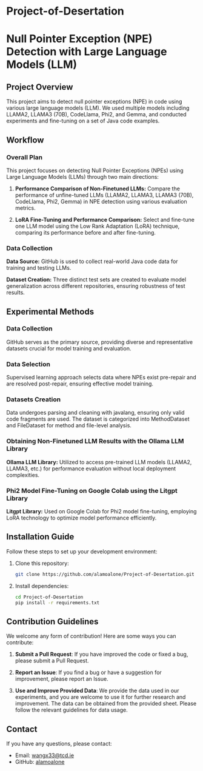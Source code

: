 # Project-of-Desertation

# Null Pointer Exception (NPE) Detection with Large Language Models (LLM)

## Project Overview
This project aims to detect null pointer exceptions (NPE) in code using various large language models (LLM). We used multiple models including LLAMA2, LLAMA3 (70B), CodeLlama, Phi2, and Gemma, and conducted experiments and fine-tuning on a set of Java code examples.

## Workflow

### Overall Plan

This project focuses on detecting Null Pointer Exceptions (NPEs) using Large Language Models (LLMs) through two main directions:

1. **Performance Comparison of Non-Finetuned LLMs:** Compare the performance of unfine-tuned LLMs (LLAMA2, LLAMA3, LLAMA3 (70B), CodeLlama, Phi2, Gemma) in NPE detection using various evaluation metrics.

2. **LoRA Fine-Tuning and Performance Comparison:** Select and fine-tune one LLM model using the Low Rank Adaptation (LoRA) technique, comparing its performance before and after fine-tuning.

### Data Collection

**Data Source:** GitHub is used to collect real-world Java code data for training and testing LLMs.

**Dataset Creation:** Three distinct test sets are created to evaluate model generalization across different repositories, ensuring robustness of test results.

## Experimental Methods

### Data Collection

GitHub serves as the primary source, providing diverse and representative datasets crucial for model training and evaluation.

### Data Selection

Supervised learning approach selects data where NPEs exist pre-repair and are resolved post-repair, ensuring effective model training.

### Datasets Creation

Data undergoes parsing and cleaning with javalang, ensuring only valid code fragments are used. The dataset is categorized into MethodDataset and FileDataset for method and file-level analysis.

### Obtaining Non-Finetuned LLM Results with the Ollama LLM Library

**Ollama LLM Library:** Utilized to access pre-trained LLM models (LLAMA2, LLAMA3, etc.) for performance evaluation without local deployment complexities.

### Phi2 Model Fine-Tuning on Google Colab using the Litgpt Library

**Litgpt Library:** Used on Google Colab for Phi2 model fine-tuning, employing LoRA technology to optimize model performance efficiently.


## Installation Guide
Follow these steps to set up your development environment:

1. Clone this repository:
   ```bash
   git clone https://github.com/alamoalone/Project-of-Desertation.git
   ```

2. Install dependencies:
   ```bash
   cd Project-of-Desertation
   pip install -r requirements.txt
   ```


## Contribution Guidelines
We welcome any form of contribution! Here are some ways you can contribute:

1. **Submit a Pull Request**:
   If you have improved the code or fixed a bug, please submit a Pull Request.

2. **Report an Issue**:
   If you find a bug or have a suggestion for improvement, please report an Issue.

3. **Use and Improve Provided Data**:
   We provide the data used in our experiments, and you are welcome to use it for further research and improvement. The data can be obtained from the provided sheet. Please follow the relevant guidelines for data usage.

## Contact
If you have any questions, please contact:
- Email: wangx33@tcd.ie
- GitHub: [alamoalone](https://github.com/alamoalone)
